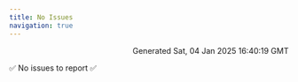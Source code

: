 ```yaml
---
title: No Issues
navigation: true
---
```


<p style="text-align:right;color:#cccs">
Generated Sat, 04 Jan 2025 16:40:19 GMT
</p>
<p>✅ No issues to report ✅</p>



